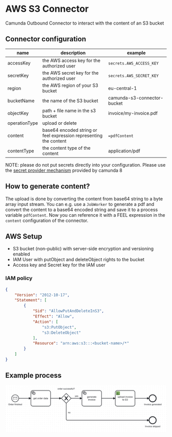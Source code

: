 # AWS S3 Connector
Camunda Outbound Connector to interact with the content of an S3 bucket

## Connector configuration

|name         |description                                                      |example                    |
|-------------|-----------------------------------------------------------------|---------------------------|
|accessKey    |the AWS access key for the authorized user                       |`secrets.AWS_ACCESS_KEY`   |
|secretKey    |the AWS secret key for the authorized user                       |`secrets.AWS_SECRET_KEY`   |
|region       |the AWS region of your S3 bucket                                 |eu-central-1               |
|bucketName   |the name of the S3 bucket                                        |camunda-s3-connector-bucket|
|objectKey    |path + file name in the s3 bucket                                |invoice/my-invoice.pdf     |
|operationType|upload or delete                                                 |                           |
|content      |base64 encoded string or feel expression representing the content|`=pdfContent`              |
|contentType  |the content type of the content                                  |application/pdf            |

NOTE: please do not put secrets directly into your configuration. Please use the [secret provider mechanism](https://docs.camunda.io/docs/components/connectors/use-connectors/#using-secrets) provided by camunda 8

## How to generate content?
The upload is done by converting the content from base64 string to a byte array input stream. You can e.g. use a `JobWorker` to generate a pdf and
convert the content to a base64 encoded string and save it to a process variable `pdfContent`. Now you can reference it with a FEEL expression in the `content` 
configuration of the connector.
    
## AWS Setup
- S3 bucket (non-public) with server-side encryption and versioning enabled
- IAM User with putObject and deleteObject rights to the bucket
- Access key and Secret key for the IAM user

### IAM policy

```json
{
    "Version": "2012-10-17",
    "Statement": [
        {
            "Sid": "AllowPutAndDeleteInS3",
            "Effect": "Allow",
            "Action": [
                "s3:PutObject",
                "s3:DeleteObject"
            ],
            "Resource": "arn:aws:s3:::<bucket-name>/*"
        }
    ]
}
```

## Example process
![process.png](assets/process.png)
